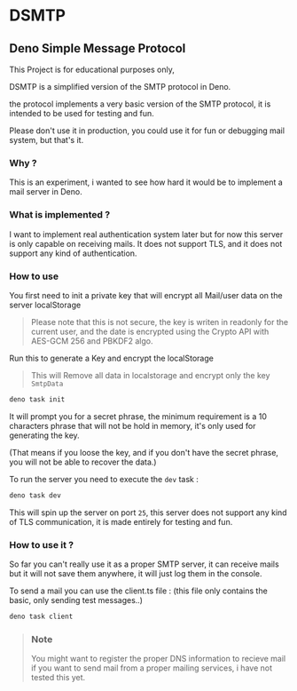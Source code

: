 # DSMTP

## Deno Simple Message Protocol

This Project is for educational purposes only,

DSMTP is a simplified version of the SMTP protocol in Deno.

the protocol implements a very basic version of the SMTP protocol, it is
intended to be used for testing and fun.

Please don't use it in production, you could use it for fun or debugging mail
system, but that's it.

### Why ?

This is an experiment, i wanted to see how hard it would be to implement a mail
server in Deno.

### What is implemented ?

I want to implement real authentication system later but for now this server is
only capable on receiving mails. It does not support TLS, and it does not
support any kind of authentication.

### How to use

You first need to init a private key that will encrypt all Mail/user data on the
server localStorage

> Please note that this is not secure, the key is writen in readonly for the
> current user, and the date is encrypted using the Crypto API with AES-GCM 256
> and PBKDF2 algo.

Run this to generate a Key and encrypt the localStorage

> This will Remove all data in localstorage and encrypt only the key `SmtpData`

```bash
deno task init
```

It will prompt you for a secret phrase, the minimum requirement is a 10
characters phrase that will not be hold in memory, it's only used for generating
the key.

(That means if you loose the key, and if you don't have the secret phrase, you
will not be able to recover the data.)

To run the server you need to execute the `dev` task :

```bash
deno task dev
```

This will spin up the server on port `25`, this server does not support any kind
of TLS communication, it is made entirely for testing and fun.

### How to use it ?

So far you can't really use it as a proper SMTP server, it can receive mails but
it will not save them anywhere, it will just log them in the console.

To send a mail you can use the client.ts file : (this file only contains the
basic, only sending test messages..)

```bash
deno task client
```

> ### Note
>
> You might want to register the proper DNS information to recieve mail if you
> want to send mail from a proper mailing services, i have not tested this yet.
